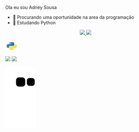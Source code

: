 Ola eu sou Adney Sousa

- 🔭 Procurando uma oportunidade na area da programação
- 🌱 Estudando Python
<div align="center">
  <a href="https://github.com/AdneyySousa">
  <img height="180em" src="https://github-readme-stats.vercel.app/api?username=adneyysousa&show_icons=true&theme=dracula&include_all_commits=true&count_private=true"/>
  <img height="180em" src="https://github-readme-stats.vercel.app/api/top-langs/?username=adneyysousa&layout=compact&langs_count=7&theme=dracula"/>
</div>
  
  
  <div style="display: inline_block"><br>
   <img align="center" alt="Rafa-Python" height="30" width="40" src="https://raw.githubusercontent.com/devicons/devicon/master/icons/python/python-original.svg">
  </div><br>
  <div>
  <a href = "mailto:souzaa.adney@gmail.com"><img src="https://img.shields.io/badge/-Gmail-%23333?style=for-the-badge&logo=gmail&logoColor=white" target="_blank"></a>
  <a href="https://www.linkedin.com/in/adney-sousa-486aba208/" target="_blank"><img src="https://img.shields.io/badge/-LinkedIn-%230077B5?style=for-the-badge&logo=linkedin&logoColor=white" target="_blank"></a> 
    
    
  ![Snake animation](https://github.com/adneyysousa/adneyysousa/blob/output/github-contribution-grid-snake.svg)
  </div>
  
  
